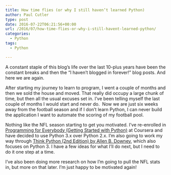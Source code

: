 ```yaml
---
title: How time flies (or why I still haven’t learned Python)
author: Paul Cutler
type: post
date: 2016-07-22T06:21:56+00:00
url: /2016/07/how-time-flies-or-why-i-still-havent-learned-python/
categories:
  - Python
tags:
  - Python

---
```

A constant staple of this blog’s life over the last 10-plus years have been the constant breaks and then the “I haven’t blogged in forever!” blog posts. And here we are again.

After starting my journey to learn to program, I went a couple of months and then we sold the house and moved. That really did occupy a large chunk of time, but then all the usual excuses set in. I’ve been telling myself the last couple of months I would start and never do.  Now we are just six weeks away from the football season and if I don’t learn Python, I can never build the application I want to automate the scoring of my football pool.

Nothing like the NFL season starting to get you motivated. I’ve re-enrolled in [Programming for Everybody (Getting Started with Python)][1] at Coursera and have decided to use Python 3.x over Python 2.x. I’m also going to work my way through [Think Python (2nd Edition) by Allen B. Downey][2], which also focuses on Python 3. I have a few ideas for what I’ll do next, but I need to do it one step at a time.

I’ve also been doing more research on how I’m going to pull the NFL stats in, but more on that later. I’m just happy to be motivated again!

 [1]: https://www.coursera.org/learn/python
 [2]: http://shop.oreilly.com/product/0636920045267.do